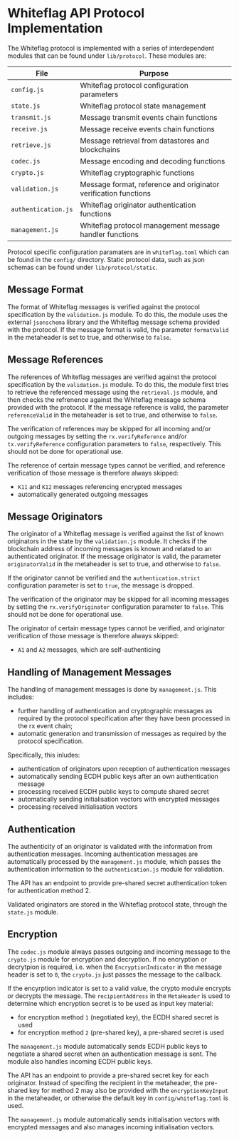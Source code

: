 # Whiteflag API Protocol Implementation

The Whiteflag protocol is implemented with a series of interdependent modules
that can be found under `lib/protocol`. These modules are:

| File                | Purpose                                                         |
|---------------------|-----------------------------------------------------------------|
|`config.js`          | Whiteflag protocol configuration parameters                     |
|`state.js`           | Whiteflag protocol state management                             |
|`transmit.js`        | Message transmit events chain functions                         |
|`receive.js`         | Message receive events chain functions                          |
|`retrieve.js`        | Message retrieval from datastores and blockchains               |
|`codec.js`           | Message encoding and decoding functions                         |
|`crypto.js`          | Whiteflag cryptographic functions                               |
|`validation.js`      | Message format, reference and originator verification functions |
|`authentication.js`  | Whiteflag originator authentication functions                   |
|`management.js`      | Whiteflag protocol management message handler functions         |

Protocol specific configuration paramaters are in `whiteflag.toml` which can be
found in the `config/` directory. Static protocol data, such as json schemas
can be found under `lib/protocol/static`.

## Message Format

The format of Whiteflag messages is verified against the protocol specification
by the `validation.js` module. To do this, the module uses the external
`jsonschema` library and the Whiteflag message schema provided with the
protocol. If the message format is valid, the parameter `formatValid` in the
metaheader is set to true, and otherwise to `false`.

## Message References

The references of Whiteflag messages are verified against the protocol
specification by the `validation.js` module. To do this, the module first tries
to retrieve the referenced message using the `retrieval.js` module, and then
checks the refrenence against the Whiteflag message schema provided with the
protocol. If the message reference is valid, the parameter `referenceValid` in
the metaheader is set to true, and otherwise to `false`.

The verification of references may be skipped for all incoming and/or outgoing
messages by setting the `rx.verifyReference` and/or `tx.verifyReference`
configuration parameters to `false`, respectively. This should not be done for
operational use.

The reference of certain message types cannot be verified, and reference
verification of those message is therefore always skipped:

* `K11` and `K12` messages referencing encrypted messages
* automatically generated outgoing messages

## Message Originators

The originator of a Whiteflag message is verified against the list of known
originators in the state by the `validation.js` module. It checks if the
blockchain address of incoming messages is known and related to an
authenticated originator. If the message originator is valid, the parameter
`originatorValid` in the metaheader is set to true, and otherwise to `false`.

If the originator cannot be verified and the `authentication.strict`
configuration parameter is set to `true`, the message is dropped.

The verification of the originator may be skipped for all incoming messages by
setting the `rx.verifyOriginator` configuration parameter to `false`. This
should not be done for operational use.

The originator of certain message types cannot be verified, and originator
verification of those message is therefore always skipped:

* `A1` and `A2` messages, which are self-authenticing

## Handling of Management Messages

The handling of management messages is done by `management.js`. This includes:

* further handling of authentication and cryptographic messages as required by
  the protocol specification after they have been processed in the rx event
  chain;
* automatic generation and transmission of messages as required by the
  protocol specification.

Specifically, this inludes:

* authentication of originators upon reception of authentication messages
* automatically sending ECDH public keys after an own authentication message
* processing received ECDH public keys to compute shared secret
* automatically sending initialisation vectors with encrypted messages
* processing received initialisation vectors

## Authentication

The authenticity of an originator is validated with the information from
authentication messages. Incoming authentication messages are automatically
processed by the `management.js` module, which passes the authentication
information to the `authentication.js` module for validation.

The API has an endpoint to provide pre-shared secret authentication token
for authentication method 2.

Validated originators are stored in the Whiteflag protocol state, through
the `state.js` module.

## Encryption

The `codec.js` module always passes outgoing and incoming message to the
`crypto.js` module for encryption and decryption. If no encryption or
decrytpion is required, i.e. when the `EncryptionIndicator` in the message
header is set to `0`, the `crypto.js` just passes the message to the
callback.

If the encyrption indicator is set to a valid value, the crypto module encrypts
or decrypts the message. The `recipientAddress` in the `MetaHeader` is used to
determine which encryption secret is to be used as input key material:

* for encryption method `1` (negotiated key), the ECDH shared secret is used
* for encryption method `2` (pre-shared key), a pre-shared secret is used

The `management.js` module automatically sends ECDH public keys to negotiate
a shared secret when an authentication message is sent. The module also handles
incoming ECDH public keys.

The API has an endpoint to provide a pre-shared secret key for each originator.
Instead of specifing the recipient in the metaheader, the pre-shared key for
method 2 may also be provided with the `encryptionKeyInput` in the metaheader,
or otherwise the default key in `config/whiteflag.toml` is used.

The `management.js` module automatically sends initialisation vectors with
encrypted messages and also manages incoming initialisation vectors.

